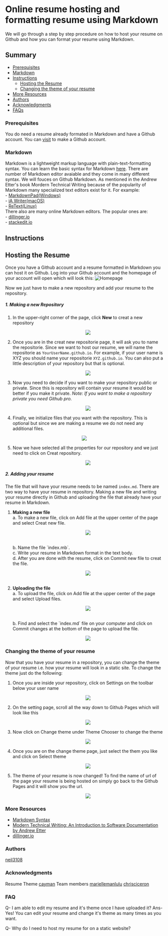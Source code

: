 # Online resume hosting and formatting resume using Markdown
We will go through a step by step procedure on how to host your resume on Github and how you can format your resume using Markdown.

## Summary
 - [Prerequisites](#prerequisites)
 - [Markdown](#markdown)
 - [Instructions](#instructions)
    - [Hosting the Resume](#hosting-the-resume)
    - [Changing the theme of your resume](#changing-the-theme-of-your-resume)
 - [More Resources](#moreresources)
 - [Authors](#authors)
 - [Acknowledgments](#acknowledgments)
 - [FAQs](#faq)

### Prerequisites
You do need a resume already formated in Markdown and have a Github account. You can [visit](https://github.com/) to make a Github account.
### Markdown
Markdown is a lightweight markup language with plain-text-formatting syntax. You can learn the basic syntax for Markdown [here](https://www.markdownguide.org/basic-syntax/). There are number of Markdown editor avaiable and they come in many different syntax. We will fouces on Github Markdown.
As mentioned in the Andrew Etter's book Mordern Technical Writing because of the popularity of Markdown many specialized text editors exist for it. For example: <br />
    - [MarkdownPad(Windows)](http://www.markdownpad.com/)<br />
    - [iA Writer(macOS)](https://ia.net/writer)<br />
    - [ReText(Linux)](https://sourceforge.net/directory/development/wordprocessors/os:windows/)<br />
There also are many online Markdown editors. The popular ones are:<br />
    - [dillinger.io](https://dillinger.io/)<br />
    - [stackedit.io](https://stackedit.io/)<br />

## Instructions
## Hosting the Resume
Once you have a Github account and a resume formatted in Markdown you can host it on Github. Log into your Github account and the homepage of your account will open which will look this:
![Homepage](image/GithubHomepage.PNG)

Now we just have to make a new repository and add your resume to the repository.
##### **1. Making a new Repository**
1. In the upper-right corner of the page, click **New** to creat a new repository

    <p align="center">
    <img src="image/New.PNG">
    </p>

2. Once you are in the creat new repositorie page, it will ask you to name the repositorie. Since we want to host our resume, we will name the repositorie as `YourUserName.github.io`. For example, if your user name is XYZ you should name your repositorie `XYZ.github.io`. You can also put a little description of your repository but that is optional.

    <p align="center">
    <img src="image/Onwer.PNG">
    </p>

3. Now you need to decide if you want to make your repository public or private. Since this is repository will contain your resume it would be better if you make it private. *Note: If you want to make a repository private you need Github pro.*

    <p align="center">
    <img src="image/Private.PNG">
    </p>

4. Finally, we initialize files that you want with the repository. This is optional but since we are making a resume we do not need any additional files.

<p align="center">
<img src="image/Additional_File.PNG">
</p>

5. Now we have selected all the properties for our repository and we just need to click on Creat repository.

    <p align="center">
    <img src="image/Creat.PNG">
    </p>

##### **2. Adding your resume**
The file that will have your resume needs to be named `index.md`. There are two way to have your resume in repository. Making a new file and writing your resume directly in Github and uploading the file that already have your resume in Markdown.
1) **Making a new file** <br />
    a. To make a new file, click on Add file at the upper center of the page and select Creat new file.
    <p align="center">
    <img src="image/GIF.gif">
    </p>
    <br />
    b. Name the file `index.mb`. <br />
    c. Write your resume in Markdown format in the text body. <br />
    d. After you are done with the resume, click on Commit new file to creat the file.
    <p align="center">
    <img src="image/Commit.PNG">
    </p>
    <br />
2) **Uploading the file** <br />
    a. To upload the file, click on Add file at the upper center of the page and select Upload files.
    <p align="center">
    <img src="image/GIFupload.gif">
    </p>
    <br />
    b. Find and select the `index.md` file on your computer and click on Commit changes at the bottom of the page to upload the file.
    <p align="center">
    <img src="image/CommitChanges.PNG">
    </p>

### Changing the theme of your resume
Now that you have your resume in a repository, you can change the theme of your resume i.e. how your resume will look in a static site. To change the theme just do the following:

1) Once you are inside your repository, click on Settings on the toolbar below your user name 
    <p align="center">
    <img src="image/Setting.PNG">
    </p>
2) On the setting page, scroll all the way down to Github Pages which will look like this
    <p align="center">
    <img src="image/Githubpages.PNG">
    </p>
3) Now click on Change theme under Theme Chooser to change the theme
    <p align="center">
    <img src="image/Changetheme.PNG">
    </p>
4) Once you are on the change theme page, just select the them you like and click on Select theme
    <p align="center">
    <img src="image/Selecttheme.PNG">
    </p>
5) The theme of your resume is now changed! To find the name of url of the page your resume is being hosted on simply go back to the Github Pages and it will show you the url. 
    <p align="center">
    <img src="image/ResumeGIF.gif">
    </p>
    
### More Resources
- [Markdown Syntax](https://www.markdownguide.org/basic-syntax/)
- [Modern Technical Writing: An Introduction to Software Documentation by Andrew Etter ](https://www.amazon.ca/Modern-Technical-Writing-Introduction-Documentation-ebook/dp/B01A2QL9SS)
- [dillinger.io](https://dillinger.io/)

### Authors
[neil3108](https://github.com/Neil3108/)

### Acknowledgments
Resume Theme 
[cayman](https://github.com/pages-themes/cayman)
Team members
[mariellemanlulu](https://github.com/mariellemanlulu/)
[chrisciceron](https://github.com/chrisciceron)

### FAQ
Q- I am able to edit my resume and it's theme once I have uploaded it?
Ans- Yes! You can edit  your resume and change it's theme as many times as you want.

Q- Why do I need to host my resume for on a static website? 









